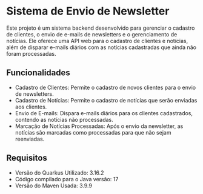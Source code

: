 # Sistema de Envio de Newsletter

Este projeto é um sistema backend desenvolvido para gerenciar o cadastro de clientes, o envio de e-mails de newsletters e o gerenciamento de notícias. Ele oferece uma API web para o cadastro de clientes e notícias, além de disparar e-mails diários com as notícias cadastradas que ainda não foram processadas.

## Funcionalidades

- Cadastro de Clientes: Permite o cadastro de novos clientes para o envio de newsletters.
- Cadastro de Notícias: Permite o cadastro de notícias que serão enviadas aos clientes.
- Envio de E-mails: Dispara e-mails diários para os clientes cadastrados, contendo as notícias não processadas.
- Marcação de Notícias Processadas: Após o envio da newsletter, as notícias são marcadas como processadas para que não sejam reenviadas.

## Requisitos
- Versão do Quarkus Utilizado: 3.16.2
- Código compilado para o Java versão: 17
- Versão do Maven Usada: 3.9.9
